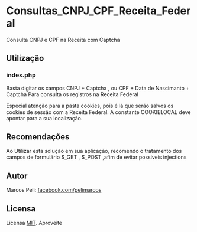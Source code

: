 # Consultas_CNPJ_CPF_Receita_Federal
Consulta CNPJ e CPF na Receita com Captcha

##  Utilização

###  index.php

Basta digitar os campos CNPJ + Captcha , ou CPF + Data de Nascimanto + Captcha Para consulta os registros na Receita Federal

Especial atenção para a pasta cookies, pois é lá que serão salvos os cookies de sessão com a Receita Federal. A constante COOKIELOCAL deve apontar para a sua localização.

##  Recomendações

Ao Utilizar esta solução em sua aplicação, recomendo o tratamento dos campos de formulário $_GET , $_POST ,afim de evitar possiveis injections

## Autor

Marcos Peli: [facebook.com/pelimarcos][facebook]

## Licensa

Licensa [MIT][mit]. Aproveite

[facebook]: https://www.facebook.com/pelimarcos
[mit]: http://www.opensource.org/licenses/mit-license.php

